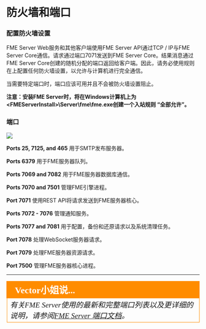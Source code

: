 # 防火墙和端口 #

### 配置防火墙设置 ###

FME Server Web服务和其他客户端使用FME Server API通过TCP / IP与FME Server Core通信。请求通过端口7071发送到FME Server Core。结果消息通过FME Server Core创建的随机分配的端口返回给客户端。因此，请务必使用规则在<webHost>上配置任何防火墙设置，以允许与<coreHost>计算机进行完全通信。

当需要特定端口时，端口应该可用并且不会被防火墙设置阻止。

**注意：安装FME Server时，将在Windows计算机上为 &lt;FMEServerInstall&gt;\Server\fme\fme.exe创建一个入站规则 “全部允许”。**

### 端口 ###
<!-- Update - Locate the Basic Diagram without letters or numbers -->
![](./Images/2.001.FMEServer2018PortDiagram.png)

**Ports 25, 7125, and 465** 用于SMTP发布服务器。

**Ports 6379** 用于FME服务器队列。

**Ports 7069 and 7082** 用于FME服务器数据库通信。

**Ports 7070 and 7501** 管理FME引擎进程。

**Port 7071** 使用REST API将请求发送到FME服务器核心。

**Ports 7072 - 7076** 管理通知服务。

**Ports 7077 and 7081** 用于配置，备份和还原请求以及系统清理任务。

**Port 7078** 处理WebSocket服务器请求。

**Port 7079** 处理FME服务器资源请求。

**Port 7500** 管理FME服务器核心进程。



---

<!--Miss Vector Says Section-->

<table style="border-spacing: 0px">
<tr>
<td style="vertical-align:middle;background-color:darkorange;border: 2px solid darkorange">
<i class="fa fa-quote-left fa-lg fa-pull-left fa-fw" style="color:white;padding-right: 12px;vertical-align:text-top"></i>
<span style="color:white;font-size:x-large;font-weight: bold;font-family:serif">Vector小姐说...</span>
</td>
</tr>

<tr>
<td style="border: 1px solid darkorange">
<span style="font-family:serif; font-style:italic; font-size:larger">
有关FME Server使用的最新和完整端口列表以及更详细的说明，请参阅<a href="http://docs.safe.com/fme/2018.0/html/FME_Server_Documentation/Content/ReferenceManual/FME-Server-Ports.htm">FME Server 端口文档</a>。
</span>
</td>
</tr>
</table>
